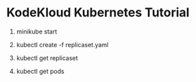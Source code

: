 # KodeKloud Kubernetes Tutorial

1. minikube start

2. kubectl create -f replicaset.yaml

3. kubectl get replicaset

4. kubectl get pods

